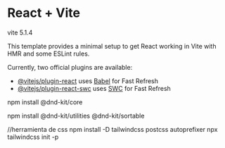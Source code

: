 # React + Vite

vite 5.1.4

This template provides a minimal setup to get React working in Vite with HMR and some ESLint rules.

Currently, two official plugins are available:

- [@vitejs/plugin-react](https://github.com/vitejs/vite-plugin-react/blob/main/packages/plugin-react/README.md) uses [Babel](https://babeljs.io/) for Fast Refresh
- [@vitejs/plugin-react-swc](https://github.com/vitejs/vite-plugin-react-swc) uses [SWC](https://swc.rs/) for Fast Refresh

npm install @dnd-kit/core

npm install @dnd-kit/utilities @dnd-kit/sortable

//herramienta de css
npm install -D tailwindcss postcss autoprefixer
npx tailwindcss init -p

